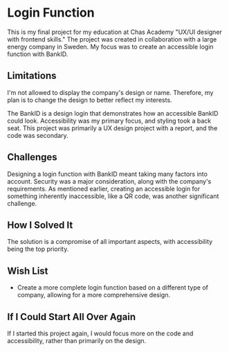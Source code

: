 # Login Function
This is my final project for my education at Chas Academy "UX/UI designer with frontend skills." The project was created in collaboration with a large energy company in Sweden. My focus was to create an accessible login function with BankID.

## Limitations
I'm not allowed to display the company's design or name. Therefore, my plan is to change the design to better reflect my interests.

The BankID is a design login that demonstrates how an accessible BankID could look. Accessibility was my primary focus, and styling took a back seat. This project was primarily a UX design project with a report, and the code was secondary.

## Challenges
Designing a login function with BankID meant taking many factors into account. Security was a major consideration, along with the company's requirements. As mentioned earlier, creating an accessible login for something inherently inaccessible, like a QR code, was another significant challenge.

## How I Solved It
The solution is a compromise of all important aspects, with accessibility being the top priority.

## Wish List
- Create a more complete login function based on a different type of company, allowing for a more comprehensive design.

## If I Could Start All Over Again
If I started this project again, I would focus more on the code and accessibility, rather than primarily on the design.
